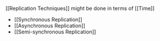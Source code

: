 [[Replication Techniques]] might be done in terms of [[Time]]
- [[Synchronous Replication]]
- [[Asynchronous Replication]]
- [[Semi-synchronous Replication]]